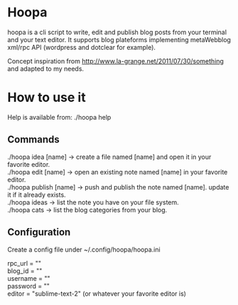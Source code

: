 # Hoopa

hoopa is a cli script to write, edit and publish blog posts from your terminal and your text editor.
It supports blog plateforms implementing metaWebblog xml/rpc API (wordpress and dotclear for example).

Concept inspiration from http://www.la-grange.net/2011/07/30/something and adapted to my needs.

# How to use it

Help is available from: ./hoopa help

## Commands

./hoopa idea [name] -> create a file named [name] and open it in your favorite editor.  
./hoopa edit [name] -> open an existing note named [name] in your favorite editor.  
./hoopa publish [name] -> push and publish the note named [name]. update it if it already exists.  
./hoopa ideas -> list the note you have on your file system.  
./hoopa cats -> list the blog categories from your blog.  


## Configuration

Create a config file under ~/.config/hoopa/hoopa.ini

rpc_url = ""  
blog_id = ""  
username = ""  
password = ""  
editor = "sublime-text-2" (or whatever your favorite editor is)  
